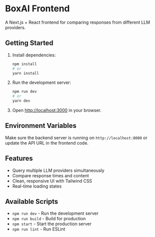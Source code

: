 # BoxAI Frontend

A Next.js + React frontend for comparing responses from different LLM providers.

## Getting Started

1. Install dependencies:
   ```bash
   npm install
   # or
   yarn install
   ```

2. Run the development server:
   ```bash
   npm run dev
   # or
   yarn dev
   ```

3. Open [http://localhost:3000](http://localhost:3000) in your browser.

## Environment Variables

Make sure the backend server is running on `http://localhost:8000` or update the API URL in the frontend code.

## Features

- Query multiple LLM providers simultaneously
- Compare response times and content
- Clean, responsive UI with Tailwind CSS
- Real-time loading states

## Available Scripts

- `npm run dev` - Run the development server
- `npm run build` - Build for production
- `npm start` - Start the production server
- `npm run lint` - Run ESLint
